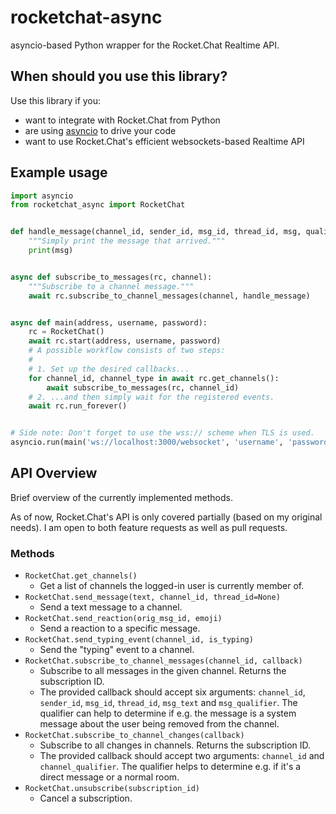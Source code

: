 # rocketchat-async

asyncio-based Python wrapper for the Rocket.Chat Realtime API.

## When should you use this library?

Use this library if you:

- want to integrate with Rocket.Chat from Python
- are using [asyncio](https://docs.python.org/3/library/asyncio.html) to drive your code
- want to use Rocket.Chat's efficient websockets-based Realtime API

## Example usage

```python
import asyncio
from rocketchat_async import RocketChat


def handle_message(channel_id, sender_id, msg_id, thread_id, msg, qualifier):
    """Simply print the message that arrived."""
    print(msg)


async def subscribe_to_messages(rc, channel):
    """Subscribe to a channel message."""
    await rc.subscribe_to_channel_messages(channel, handle_message)


async def main(address, username, password):
    rc = RocketChat()
    await rc.start(address, username, password)
    # A possible workflow consists of two steps:
    #
    # 1. Set up the desired callbacks...
    for channel_id, channel_type in await rc.get_channels():
        await subscribe_to_messages(rc, channel_id)
    # 2. ...and then simply wait for the registered events.
    await rc.run_forever()


# Side note: Don't forget to use the wss:// scheme when TLS is used.
asyncio.run(main('ws://localhost:3000/websocket', 'username', 'password'))
```

## API Overview

Brief overview of the currently implemented methods.

As of now, Rocket.Chat's API is only covered partially (based on my original
needs). I am open to both feature requests as well as pull requests.

### Methods

- `RocketChat.get_channels()`
    - Get a list of channels the logged-in user is currently member of.
- `RocketChat.send_message(text, channel_id, thread_id=None)`
    - Send a text message to a channel.
- `RocketChat.send_reaction(orig_msg_id, emoji)`
    - Send a reaction to a specific message.
- `RocketChat.send_typing_event(channel_id, is_typing)`
    - Send the "typing" event to a channel.
- `RocketChat.subscribe_to_channel_messages(channel_id, callback)`
    - Subscribe to all messages in the given channel. Returns the subscription
      ID.
    - The provided callback should accept six arguments: `channel_id`,
      `sender_id`, `msg_id`, `thread_id`, `msg_text` and `msg_qualifier`. The
      qualifier can help to determine if e.g. the message is a system message
      about the user being removed from the channel.
- `RocketChat.subscribe_to_channel_changes(callback)`
    - Subscribe to all changes in channels. Returns the subscription
      ID.
    - The provided callback should accept two arguments: `channel_id` and
      `channel_qualifier`. The qualifier helps to determine e.g. if it's
      a direct message or a normal room.
- `RocketChat.unsubscribe(subscription_id)`
    - Cancel a subscription.
